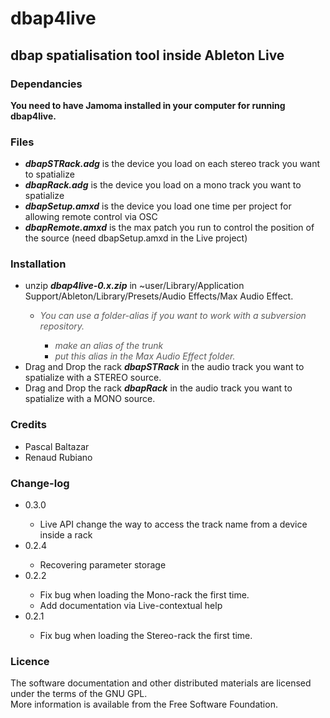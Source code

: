 <html><head>
  <meta http-equiv="Content-Type" content="text/html;charset=utf-8">
  <style type="text/css">
  </style>
</head><body>
<div id="header">
<h1> dbap4live </h1>
<h2> dbap spatialisation tool inside Ableton Live  </h2>
</div>
<h3>Dependancies</h3>
<strong>You need to have Jamoma installed in your computer for running dbap4live.</strong>
<h3>Files</h3>
<ul><li><span style="font-weight: bold; font-style: italic;">dbapSTRack.adg</span> is the device you load on each stereo track you want to spatialize<br>
</li>
  <li><span style="font-weight: bold; font-style: italic;">dbapRack.adg</span> is the device you load on a mono track you want to spatialize</li>
  <li><span style="font-weight: bold; font-style: italic;">dbapSetup.amxd</span> is the device you load one time per project for allowing remote control via OSC</li>
  <li><span style="font-weight: bold; font-style: italic;">dbapRemote.amxd</span> is the max patch you run to control the position of the source (need dbapSetup.amxd in the Live project)<br>
  </li>
</ul>
<h3>Installation</h3>
<ul><li>unzip <span style="font-weight: bold; font-style: italic;">dbap4live-0.x.zip</span> in ~user/Library/Application Support/Ableton/Library/Presets/Audio Effects/Max Audio Effect.</li>
  <ul>
    <li><span style="font-style: italic; color: rgb(91, 91, 91);">You can use a folder-alias if you want to work with a subversion repository.</span></li>
    <ul>
      <li><span style="font-style: italic; color: rgb(91, 91, 91);">make an alias of the trunk</span></li>
      <li><span style="font-style: italic; color: rgb(91, 91, 91);">put this alias in the Max Audio Effect folder.</span><br>
      </li>
    </ul>
  </ul>
<li>Drag and Drop the rack <span style="font-weight: bold; font-style: italic;">dbapSTRack</span> in the audio track you want to spatialize with a STEREO source.<br>
</li><li>Drag and Drop the rack <span style="font-weight: bold; font-style: italic;">dbapRack</span> in the audio track you want to spatialize with a MONO source.</li></ul>
<h3>Credits</h3>
<ul>
<li>Pascal Baltazar</li>
<li>Renaud Rubiano</li>
</ul>
<h3>Change-log</h3>
<ul>
<li>0.3.0</li>
<ul><li>Live API change the way to access the track name from a device inside a rack</li></ul>
<li>0.2.4</li>
<ul><li>Recovering parameter storage</li></ul>
<li>0.2.2</li>
<ul><li>Fix bug when loading the Mono-rack the first time.</li>
<li>Add documentation via Live-contextual help</li></ul>
<li>0.2.1</li><ul><li>Fix bug when loading the Stereo-rack the first time.</li></ul></ul>
<h3>Licence</h3>
<p>The software documentation and other distributed materials are licensed under the terms of the GNU GPL.
<br>
More information is available from the Free Software Foundation.</p>
</body></html>
